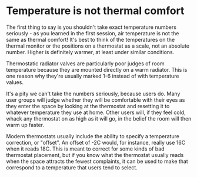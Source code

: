 # Temperature is not thermal comfort

The first thing to say is you shouldn't take exact temperature numbers seriously - as you learned in the first session, air temperature is not the same as thermal comfort!  It's best to think of the temperatures on the thermal monitor or the positions on a thermostat as a scale, not an absolute number.  Higher is definitely warmer, at least under similar conditions.

Thermostatic radiator valves are particularly poor judges of room temperature because they are mounted directly on a warm radiator.   This is one reason why they're usually marked 1-6 instead of with temperature values.  

It's a pity we can't take the numbers seriously, because users do.  Many user groups will judge whether they will be comfortable with their eyes as they enter the space by looking at the thermostat and resetting it to whatever temperature they use at home.  Other users will, if they feel cold, whack any thermostat on as high as it will go, in the belief the room will then warm up faster. 

Modern thermostats usually include the ability to specify a temperature correction, or "offset".  An offset of -2C would, for instance, really use 16C when it reads 18C.  This is meant to correct for some kinds of bad thermostat placement, but if you know what the thermostat usually reads when the space attracts the fewest complaints, it can be used to make that correspond to a temperature that users tend to select.

<!-- By the way, some digital thermostats display the current room temperature and some display the temperature at which the thermostat is set.  Users find this very confusing.  
-->